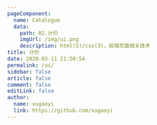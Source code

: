 ```yaml
---
pageComponent:
  name: Catalogue
  data:
    path: 02.计价
    imgUrl: /img/ui.png
    description: html(5)/css(3)，前端页面相关技术
title: 计价
date: 2020-03-11 21:50:54
permalink: /ui/
sidebar: false
article: false
comment: false
editLink: false
author:
  name: xugaoyi
  link: https://github.com/xugaoyi
---
```

